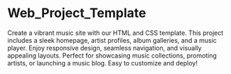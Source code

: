 # Web_Project_Template
Create a vibrant music site with our HTML and CSS template. This project includes a sleek homepage, artist profiles, album galleries, and a music player. Enjoy responsive design, seamless navigation, and visually appealing layouts. Perfect for showcasing music collections, promoting artists, or launching a music blog. Easy to customize and deploy!
